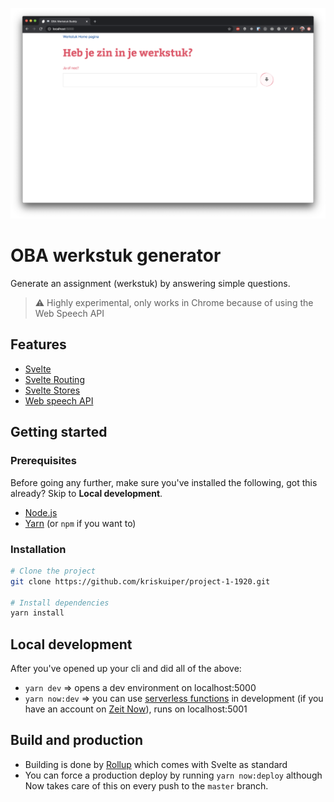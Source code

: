 ![Werkstuk buddy homepage](assets/werkstuk-buddy.png)

# OBA werkstuk generator
Generate an assignment (werkstuk) by answering simple questions.
> :warning: Highly experimental, only works in Chrome because of using the Web Speech API

## Features
- [Svelte](https://svelte.dev/)
- [Svelte Routing](https://github.com/EmilTholin/svelte-routing)
- [Svelte Stores](https://svelte.dev/tutorial/writable-stores)
- [Web speech API](https://developer.mozilla.org/en-US/docs/Web/API/Web_Speech_API/Using_the_Web_Speech_API)

## Getting started
### Prerequisites
Before going any further, make sure you've installed the following, got this already? Skip to **Local development**.
- [Node.js]()
- [Yarn]() (or `npm` if you want to)

### Installation
```bash
# Clone the project
git clone https://github.com/kriskuiper/project-1-1920.git

# Install dependencies
yarn install
```

## Local development
After you've opened up your cli and did all of the above:
- `yarn dev` => opens a dev environment on localhost:5000
- `yarn now:dev` => you can use [serverless functions](https://zeit.co/docs/v2/serverless-functions/introduction) in development (if you have an account on [Zeit Now](https://zeit.co/home)), runs on localhost:5001

## Build and production
- Building is done by [Rollup]() which comes with Svelte as standard
- You can force a production deploy by running `yarn now:deploy` although Now takes care of this on every push to the `master` branch.